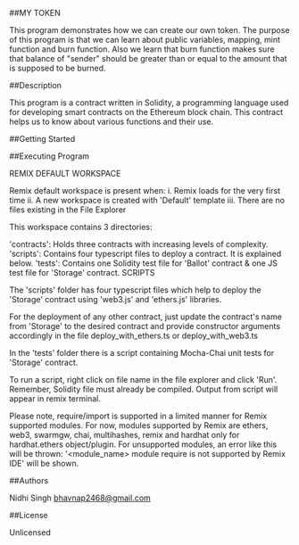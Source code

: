 ##MY TOKEN

This program demonstrates how we can create our own token. The purpose of this program is that we can learn about public variables, mapping, mint function and burn function. Also we learn that burn function makes sure that balance of "sender" should be greater than or equal to the amount that is supposed to be burned.

##Description

This program is a contract written in Solidity, a programming language used for developing smart contracts on the Ethereum block chain. This contract helps us to know about various functions and their use.

##Getting Started


##Executing Program


REMIX DEFAULT WORKSPACE

Remix default workspace is present when: 
i. Remix loads for the very first time 
ii. A new workspace is created with 'Default' template 
iii. There are no files existing in the File Explorer

This workspace contains 3 directories:

'contracts': Holds three contracts with increasing levels of complexity.
'scripts': Contains four typescript files to deploy a contract. It is explained below.
'tests': Contains one Solidity test file for 'Ballot' contract & one JS test file for 'Storage' contract.
SCRIPTS

The 'scripts' folder has four typescript files which help to deploy the 'Storage' contract using 'web3.js' and 'ethers.js' libraries.

For the deployment of any other contract, just update the contract's name from 'Storage' to the desired contract and provide constructor arguments accordingly in the file deploy_with_ethers.ts or deploy_with_web3.ts

In the 'tests' folder there is a script containing Mocha-Chai unit tests for 'Storage' contract.

To run a script, right click on file name in the file explorer and click 'Run'. Remember, Solidity file must already be compiled. Output from script will appear in remix terminal.

Please note, require/import is supported in a limited manner for Remix supported modules. For now, modules supported by Remix are ethers, web3, swarmgw, chai, multihashes, remix and hardhat only for hardhat.ethers object/plugin. For unsupported modules, an error like this will be thrown: '<module_name> module require is not supported by Remix IDE' will be shown.

##Authors


Nidhi Singh
bhavnap2468@gmail.com

##License

Unlicensed
